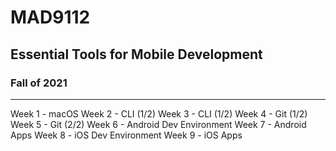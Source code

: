 # MAD9112

## Essential Tools for Mobile Development
### Fall of 2021

* * *



Week 1 - macOS Week 2 - CLI (1/2) Week 3 - CLI (1/2) Week 4 - Git (1/2) Week 5 - Git (2/2) Week 6 - Android Dev Environment Week 7 - Android Apps Week 8 - iOS Dev Environment  Week 9 - iOS Apps
